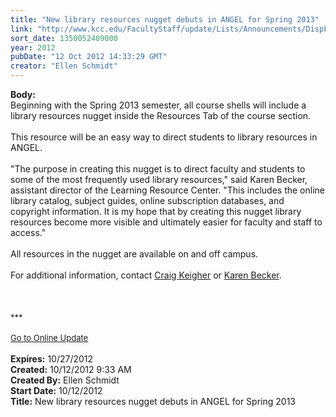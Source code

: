 ```yaml
---
title: "New library resources nugget debuts in ANGEL for Spring 2013"
link: "http://www.kcc.edu/FacultyStaff/update/Lists/Announcements/DispForm.aspx?ID=851"
sort_date: 1350052409000
year: 2012
pubDate: "12 Oct 2012 14:33:29 GMT"
creator: "Ellen Schmidt"
---
```


<div><b>Body:</b> <div class="ExternalClassB07F523319CD4DE3A9B7C2D0703631E8"><div>Beginning with the Spring 2013 semester, all course shells will include a library resources nugget inside the Resources Tab of the course section.  </div>
<div> </div>
<div>This resource will be an easy way to direct students to library resources in ANGEL. </div>
<div> </div>
<div>&quot;The purpose in creating this nugget is to direct faculty and students to some of the most frequently used library resources,&quot; said Karen Becker, assistant director of the Learning Resource Center. &quot;This includes the online library catalog, subject guides, online subscription databases, and copyright information. It is my hope that by creating this nugget library resources become more visible and ultimately easier for faculty and staff to access.&quot;</div>
<div> </div>
<div>All resources in the nugget are available on and off campus.  </div>
<div> </div>
<div>For additional information, contact <a href="mailto:ckeigher@kcc.edu">Craig Keigher</a> or <a href="mailto:kbecker@kcc.edu">Karen Becker</a>.<br /></div>
<div> </div>
<div> </div>
<div> </div>
<div>
<div><font size="2">***</font></div>
<div><font size="2"></font> </div>
<div><font size="2"><a href="/FacultyStaff/update/Pages/dailyupdate.aspx">Go to Online Update</a></font><font size="2"></font></div>
<div><font size="2"></font> </div></div></div></div>
<div><b>Expires:</b> 10/27/2012</div>
<div><b>Created:</b> 10/12/2012 9:33 AM</div>
<div><b>Created By:</b> Ellen Schmidt</div>
<div><b>Start Date:</b> 10/12/2012</div>
<div><b>Title:</b> New library resources nugget debuts in ANGEL for Spring 2013</div>
